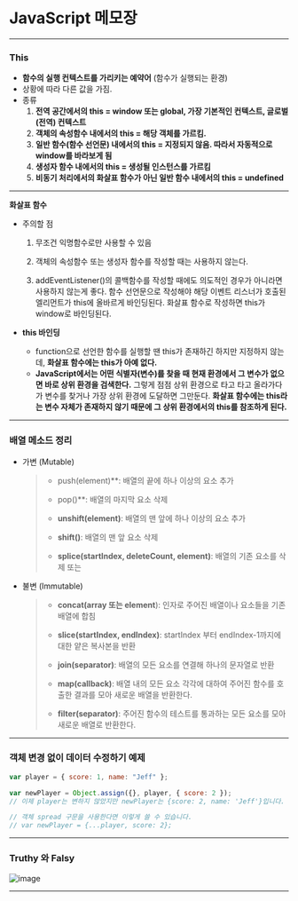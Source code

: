 # JavaScript 메모장

---

### This

- **함수의 실행 컨텍스트를 가리키는 예약어** (함수가 실행되는 환경)
- 상황에 따라 다른 값을 가짐.
- 종류
  1. **전역 공간에서의 this = window 또는 global, 가장 기본적인 컨텍스트, 글로벌(전역) 컨텍스트**
  2. **객체의 속성함수 내에서의 this = 해당 객체를 가르킴.**
  3. **일반 함수(함수 선언문) 내에서의 this = 지정되지 않음. 따라서 자동적으로 window를 바라보게 됨**
  4. **생성자 함수 내에서의 this = 생성될 인스턴스를 가르킴**
  5. **비동기 처리에서의 화살표 함수가 아닌 일반 함수 내에서의 this = undefined**

---

**화살표 함수**

- 주의할 점

  1. 무조건 익명함수로만 사용할 수 있음

  2. 객체의 속성함수 또는 생성자 함수를 작성할 때는 사용하지 않는다.

  3. addEventListener()의 콜백함수를 작성할 때에도 의도적인 경우가 아니라면 사용하지 않는게 좋다. 함수 선언문으로 작성해야 해당 이벤트 리스너가 호출된 엘리먼트가 this에 올바르게 바인딩된다. 화살표 함수로 작성하면 this가 window로 바인딩된다.

- **this 바인딩**

  - function으로 선언한 함수를 실행할 땐 this가 존재하긴 하지만 지정하지 않는데, **화살표 함수에는 this가 아예 없다.**
  - **JavaScript에서는 어떤 식별자(변수)를 찾을 때 현재 환경에서 그 변수가 없으면 바로 상위 환경을 검색한다.** 그렇게 점점 상위 환경으로 타고 타고 올라가다가 변수를 찾거나 가장 상위 환경에 도달하면 그만둔다. **화살표 함수에는 this라는 변수 자체가 존재하지 않기 때문에 그 상위 환경에서의 this를 참조하게 된다.**

---

### 배열 메소드 정리

- 가변 (Mutable)

  > -  push(element)\*\*: 배열의 끝에 하나 이상의 요소 추가
  >
  > -  pop()\*\*: 배열의 마지막 요소 삭제
  >
  > -  **unshift(element)**: 배열의 맨 앞에 하나 이상의 요소 추가
  >
  > -  **shift()**: 배열의 맨 앞 요소 삭제
  >
  > -  **splice(startIndex, deleteCount, element)**: 배열의 기존 요소를 삭제 또는

- 불변 (Immutable)

  > -  **concat(array 또는 element**): 인자로 주어진 배열이나 요소들을 기존 배열에 합침
  >
  > -  **slice(startIndex, endIndex)**: startIndex 부터 endIndex-1까지에 대한 얕은 복사본을 반환
  >
  > -  **join(separator)**: 배열의 모든 요소를 연결해 하나의 문자열로 반환
  >
  > -  **map(callback)**: 배열 내의 모든 요소 각각에 대하여 주어진 함수를 호출한 결과를 모아 새로운 배열을 반환한다.
  >
  > -  **filter(separator)**: 주어진 함수의 테스트를 통과하는 모든 요소를 모아 새로운 배열로 반환한다.

---

### 객체 변경 없이 데이터 수정하기 예제

```javascript
var player = { score: 1, name: "Jeff" };

var newPlayer = Object.assign({}, player, { score: 2 });
// 이제 player는 변하지 않았지만 newPlayer는 {score: 2, name: 'Jeff'}입니다.

// 객체 spread 구문을 사용한다면 이렇게 쓸 수 있습니다.
// var newPlayer = {...player, score: 2};
```

---

### Truthy 와 Falsy

![image](https://user-images.githubusercontent.com/122634701/216356948-d9c99984-01f2-4d51-9f5c-512e63e3b7c1.png)

---

